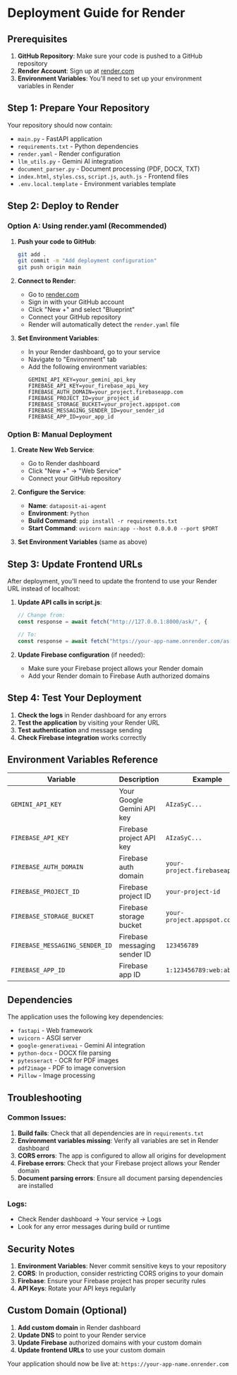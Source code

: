 # Deployment Guide for Render

## Prerequisites

1. **GitHub Repository**: Make sure your code is pushed to a GitHub repository
2. **Render Account**: Sign up at [render.com](https://render.com)
3. **Environment Variables**: You'll need to set up your environment variables in Render

## Step 1: Prepare Your Repository

Your repository should now contain:
- `main.py` - FastAPI application
- `requirements.txt` - Python dependencies
- `render.yaml` - Render configuration
- `llm_utils.py` - Gemini AI integration
- `document_parser.py` - Document processing (PDF, DOCX, TXT)
- `index.html`, `styles.css`, `script.js`, `auth.js` - Frontend files
- `.env.local.template` - Environment variables template

## Step 2: Deploy to Render

### Option A: Using render.yaml (Recommended)

1. **Push your code to GitHub**:
   ```bash
   git add .
   git commit -m "Add deployment configuration"
   git push origin main
   ```

2. **Connect to Render**:
   - Go to [render.com](https://render.com)
   - Sign in with your GitHub account
   - Click "New +" and select "Blueprint"
   - Connect your GitHub repository
   - Render will automatically detect the `render.yaml` file

3. **Set Environment Variables**:
   - In your Render dashboard, go to your service
   - Navigate to "Environment" tab
   - Add the following environment variables:
     ```
     GEMINI_API_KEY=your_gemini_api_key
     FIREBASE_API_KEY=your_firebase_api_key
     FIREBASE_AUTH_DOMAIN=your_project.firebaseapp.com
     FIREBASE_PROJECT_ID=your_project_id
     FIREBASE_STORAGE_BUCKET=your_project.appspot.com
     FIREBASE_MESSAGING_SENDER_ID=your_sender_id
     FIREBASE_APP_ID=your_app_id
     ```

### Option B: Manual Deployment

1. **Create New Web Service**:
   - Go to Render dashboard
   - Click "New +" → "Web Service"
   - Connect your GitHub repository

2. **Configure the Service**:
   - **Name**: `dataposit-ai-agent`
   - **Environment**: `Python`
   - **Build Command**: `pip install -r requirements.txt`
   - **Start Command**: `uvicorn main:app --host 0.0.0.0 --port $PORT`

3. **Set Environment Variables** (same as above)

## Step 3: Update Frontend URLs

After deployment, you'll need to update the frontend to use your Render URL instead of localhost:

1. **Update API calls in script.js**:
   ```javascript
   // Change from:
   const response = await fetch("http://127.0.0.1:8000/ask/", {
   
   // To:
   const response = await fetch("https://your-app-name.onrender.com/ask/", {
   ```

2. **Update Firebase configuration** (if needed):
   - Make sure your Firebase project allows your Render domain
   - Add your Render domain to Firebase Auth authorized domains

## Step 4: Test Your Deployment

1. **Check the logs** in Render dashboard for any errors
2. **Test the application** by visiting your Render URL
3. **Test authentication** and message sending
4. **Check Firebase integration** works correctly

## Environment Variables Reference

| Variable | Description | Example |
|----------|-------------|---------|
| `GEMINI_API_KEY` | Your Google Gemini API key | `AIzaSyC...` |
| `FIREBASE_API_KEY` | Firebase project API key | `AIzaSyC...` |
| `FIREBASE_AUTH_DOMAIN` | Firebase auth domain | `your-project.firebaseapp.com` |
| `FIREBASE_PROJECT_ID` | Firebase project ID | `your-project-id` |
| `FIREBASE_STORAGE_BUCKET` | Firebase storage bucket | `your-project.appspot.com` |
| `FIREBASE_MESSAGING_SENDER_ID` | Firebase messaging sender ID | `123456789` |
| `FIREBASE_APP_ID` | Firebase app ID | `1:123456789:web:abc123` |

## Dependencies

The application uses the following key dependencies:
- `fastapi` - Web framework
- `uvicorn` - ASGI server
- `google-generativeai` - Gemini AI integration
- `python-docx` - DOCX file parsing
- `pytesseract` - OCR for PDF images
- `pdf2image` - PDF to image conversion
- `Pillow` - Image processing

## Troubleshooting

### Common Issues:

1. **Build fails**: Check that all dependencies are in `requirements.txt`
2. **Environment variables missing**: Verify all variables are set in Render dashboard
3. **CORS errors**: The app is configured to allow all origins for development
4. **Firebase errors**: Check that your Firebase project allows your Render domain
5. **Document parsing errors**: Ensure all document parsing dependencies are installed

### Logs:
- Check Render dashboard → Your service → Logs
- Look for any error messages during build or runtime

## Security Notes

1. **Environment Variables**: Never commit sensitive keys to your repository
2. **CORS**: In production, consider restricting CORS origins to your domain
3. **Firebase**: Ensure your Firebase project has proper security rules
4. **API Keys**: Rotate your API keys regularly

## Custom Domain (Optional)

1. **Add custom domain** in Render dashboard
2. **Update DNS** to point to your Render service
3. **Update Firebase** authorized domains with your custom domain
4. **Update frontend URLs** to use your custom domain

Your application should now be live at: `https://your-app-name.onrender.com` 